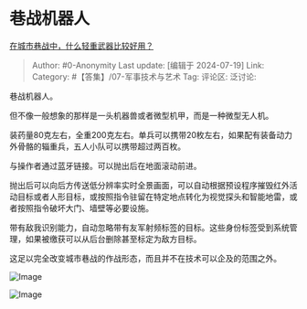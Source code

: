 # 巷战机器人
[在城市巷战中，什么轻重武器比较好用？](https://www.zhihu.com/question/61613660/answer/3566682695)

> Author: #0-Anonymity
> Last update: [编辑于 2024-07-19]
> Link:
> Category: #【答集】/07-军事技术与艺术 
> Tag: 
> 评论区:
> 泛讨论:

巷战机器人。

但不像一般想象的那样是一头机器兽或者微型机甲，而是一种微型无人机。

装药量80克左右，全重200克左右。单兵可以携带20枚左右，如果配有装备动力外骨骼的辎重兵，五人小队可以携带超过两百枚。

与操作者通过蓝牙链接。可以抛出后在地面滚动前进。

抛出后可以向后方传送低分辨率实时全景画面，可以自动根据预设程序摧毁红外活动目标或者人形目标，或按照指令驻留在特定地点转化为视觉探头和智能地雷，或者按照指令破坏大门、墙壁等必要设施。

带有敌我识别能力，自动忽略带有友军射频标签的目标。这些身份标签受到系统管理，如果被缴获可以从后台删除甚至标定为敌方目标。

这足以完全改变城市巷战的作战形态，而且并不在技术可以企及的范围之外。

![Image](https://pic1.zhimg.com/50/v2-c3e73cf4183a6a819492fdf463f54ee3_720w.jpg?source=2c26e567)

![Image](https://pica.zhimg.com/50/v2-fd1c94cc2fe42ddd8a529ef68ed3ad06_720w.jpg?source=2c26e567)